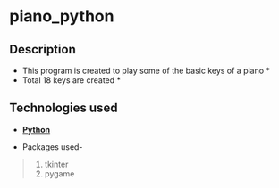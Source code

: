 # piano_python

## Description
* This program is created to play some of the basic keys of a piano *
* Total 18 keys are created *

## Technologies used
* [**Python**](https://www.python.org/)

* Packages used-
>1) tkinter
>2) pygame
